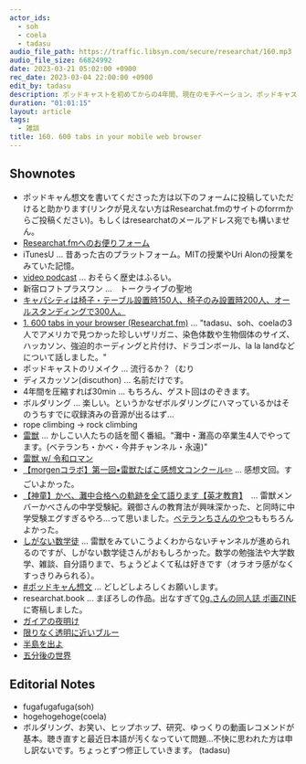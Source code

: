 ```yaml
---
actor_ids:
  - soh
  - coela
  - tadasu
audio_file_path: https://traffic.libsyn.com/secure/researchat/160.mp3 
audio_file_size: 66824992
date: 2023-03-21 05:02:00 +0900
rec_date: 2023-03-04 22:00:00 +0900
edit_by: tadasu
description: ポッドキャストを初めてからの4年間、現在のモチベーション、ポッドキャストのセルフリメイク、ポッドキャん想文、飽き性について話しました。
duration: "01:01:15"
layout: article
tags:
  - 雑談
title: 160. 600 tabs in your mobile web browser
---
```


## Shownotes
- ポッドキャん想文を書いてくださった方は以下のフォームに投稿していただけると助かります(リンクが見えない方はResearchat.fmのサイトのforrmからご投稿ください)。もしくはresearchatのメールアドレス宛でも構いません。
- [Researchat.fmへのお便りフォーム](https://researchat.fm/form.html)
- iTunesU ... 昔あった古のプラットフォーム。MITの授業やUri Alonの授業をみていた記憶。
- [video podcast](https://podcasters.apple.com/support/3684-video-podcasts) ... おそらく歴史はふるい。
- 新宿ロフトプラスワン ...　トークライブの聖地
- [キャパシティは椅子・テーブル設置時150人、椅子のみ設置時200人、オールスタンディングで300人。](https://super-nice.net/%E6%9D%B1%E4%BA%AC%E9%83%BD/3264/#:~:text=%E3%82%AD%E3%83%A3%E3%83%91%E3%82%B7%E3%83%86%E3%82%A3%E3%81%AF%E6%A4%85%E5%AD%90%E3%83%BB%E3%83%86%E3%83%BC%E3%83%96%E3%83%AB,%E3%82%AA%E3%83%BC%E3%83%AB%E3%82%B9%E3%82%BF%E3%83%B3%E3%83%87%E3%82%A3%E3%83%B3%E3%82%B0%E3%81%A7300%E4%BA%BA%E3%80%82)
- [1. 600 tabs in your browser (Researchat.fm)](https://researchat.fm/episode/1) ... "tadasu、soh、coelaの3人でアメリカで見つかった珍しいザリガニ、染色体数や生物個体のサイズ、ハッカソン、強迫的ホーディングと片付け、ドラゴンボール、la la landなどについて話しました。"
- ポッドキャストのリメイク ... 流行るか？（むり
- ディスカッソン(discuthon) ... 名前だけです。
- 4年間を圧縮すれば30min ... もちろん、ゲスト回はのぞきます。
- ボルダリング ... 楽しい。というかなぜボルダリングにハマっているかはそのうちすでに収録済みの音源が出るはず...
- rope climbing -> rock climbing
- [雷獣](https://www.youtube.com/channel/UCIqbDFiFM-wHHmqdNlV5AEw) ... かしこい人たちの話を聞く番組。"灘中・灘高の卒業生4人でやってます。(ベテランち・かべ・今井チャンネル・永遠)"
- [雷獣 w/ 令和ロマン](https://www.youtube.com/watch?v=UlGSINz8p_M&ab_channel=%E9%9B%B7%E7%8D%A3)
- [【morgenコラボ】第一回•雷獣たばこ感想文コンクール✏️](https://www.youtube.com/watch?v=uCBbCb-wUG4&t=1s&ab_channel=%E9%9B%B7%E7%8D%A3) ... 感想文回。すごいよかった。
- [【神童】かべ、灘中合格への軌跡を全て語ります【英才教育】](https://www.youtube.com/watch?v=XwNveevIlng&ab_channel=%E9%9B%B7%E7%8D%A3)　... 雷獣メンバーかべさんの中学受験紀。親御さんの教育法が興味深かった、と同時に中学受験エグすぎるやろ...って思いました。[ベテランちさんのやつ](https://www.youtube.com/watch?v=6Ao8Snq9GSM&ab_channel=%E9%9B%B7%E7%8D%A3)ももちろんよかった。
- [しがない数学徒](https://www.youtube.com/@user-id6sg6ce1z) ... 雷獣をみていこうよくわからないチャンネルが進められるのですが、しがない数学徒さんがおもしろかった。数学の勉強法や大学数学、雑談、自分語りまで、ちょうどよくて私は好きです（オラオラ感がなくすっきりみられる）。
- [#ポッドキャん想文](https://twitter.com/search?q=%23%E3%83%9D%E3%83%83%E3%83%89%E3%82%AD%E3%83%A3%E3%82%93%E6%83%B3%E6%96%87&src=typed_query) ... どしどしよろしくお願いします。
- researchat.book ... まぼろしの作品。出なすぎて[0g.さんの同人誌 ポ画ZINE](https://twitter.com/sai_enlightened/status/1578698896770879489)に寄稿しました。
- [ガイアの夜明け](https://www.tv-tokyo.co.jp/gaia/program/)
- [限りなく透明に近いブルー](https://www.amazon.co.jp/dp/4062763478?tag=researchatf04-22)
- [半島を出よ](https://www.amazon.co.jp/dp/4344410009?tag=researchatf04-22)
- [五分後の世界](https://www.amazon.co.jp/dp/4877284443?tag=researchatf04-22)
 

## Editorial Notes
- fugafugafuga(soh)
- hogehogehoge(coela)
- ボルダリング、お笑い、ヒップホップ、研究、ゆっくりの動画レコメンドが基本。聴き直すと最近日本語が汚くなっていて問題...不快に思われた方は申し訳ないです。ちょっとずつ修正していきます。 (tadasu)
